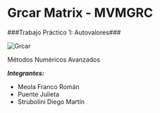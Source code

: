 Grcar Matrix - MVMGRC
=====

###Trabajo Práctico 1: Autovalores###

![Grcar](http://s7.postimg.org/6hjivteor/Grcar.png)

Métodos Numéricos Avanzados

***Integrantes:***

- Meola Franco Román
- Puente Julieta
- Strubolini Diego Martín
